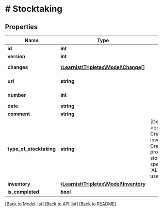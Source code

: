 # # Stocktaking

## Properties

Name | Type | Description | Notes
------------ | ------------- | ------------- | -------------
**id** | **int** |  | [optional]
**version** | **int** |  | [optional]
**changes** | [**\Learnist\Tripletex\Model\Change[]**](Change.md) |  | [optional] [readonly]
**url** | **string** |  | [optional] [readonly]
**number** | **int** |  | [optional] [readonly]
**date** | **string** |  |
**comment** | **string** |  | [optional]
**type_of_stocktaking** | **string** | [Deprecated] Define the type of stoctaking.&lt;br&gt;ALL_PRODUCTS_WITH_INVENTORIES: Create a stocktaking for all products with inventories.&lt;br&gt;INCLUDE_PRODUCTS: Create a stocktaking which includes all products.&lt;br&gt;NO_PRODUCTS: Create a stocktaking without products.&lt;br&gt;If not specified, the value &#39;ALL_PRODUCTS_WITH_INVENTORIES&#39; is used. | [optional]
**inventory** | [**\Learnist\Tripletex\Model\Inventory**](Inventory.md) |  |
**is_completed** | **bool** |  | [optional]

[[Back to Model list]](../../README.md#models) [[Back to API list]](../../README.md#endpoints) [[Back to README]](../../README.md)
